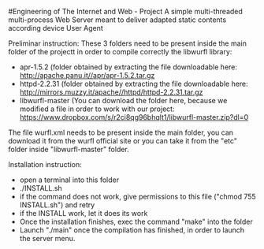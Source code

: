 #Engineering of The Internet and Web - Project 
A simple multi-threaded multi-process Web Server meant to deliver adapted static contents according device User Agent

Preliminar instruction:
These 3 folders need to be present inside the main folder of the projectt in order to compile correctly the libwurfl library:
- apr-1.5.2 (folder obtained by extracting the file downloadable here: http://apache.panu.it//apr/apr-1.5.2.tar.gz
- httpd-2.2.31 (folder obtained by extracting the file downloadable here: http://mirrors.muzzy.it/apache//httpd/httpd-2.2.31.tar.gz
- libwurfl-master (You can download the folder here, because we modified a file in order to work with our project: https://www.dropbox.com/s/r2ci8qg96bhqlt1/libwurfl-master.zip?dl=0

The file wurfl.xml needs to be present inside the main folder, you can download it from the wurfl official site or you can take it from the "etc" folder inside "libwurfl-master" folder.

Installation instruction:

- open a terminal into this folder
- ./INSTALL.sh 
- if the command does not work, give permissions to this file ("chmod 755 INSTALL.sh") and retry
- if the INSTALL work, let it does its work
- Once the installation finishes, exec the command "make" into the folder
- Launch "./main" once the compilation has finished, in order to launch the server menu.
